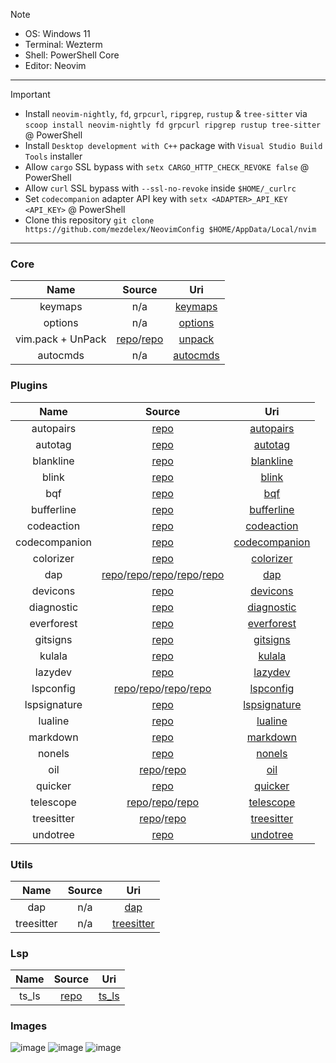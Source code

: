 > [!NOTE]
>
> - OS: Windows 11
> - Terminal: Wezterm
> - Shell: PowerShell Core
> - Editor: Neovim

---

> [!IMPORTANT]
>
> - Install `neovim-nightly`, `fd`, `grpcurl`, `ripgrep`, `rustup` & `tree-sitter` via `scoop install neovim-nightly fd grpcurl ripgrep rustup tree-sitter` @ PowerShell
> - Install `Desktop development with C++` package with `Visual Studio Build Tools` installer
> - Allow `cargo` SSL bypass with `setx CARGO_HTTP_CHECK_REVOKE false` @ PowerShell
> - Allow `curl` SSL bypass with `--ssl-no-revoke` inside `$HOME/_curlrc`
> - Set `codecompanion` adapter API key with `setx <ADAPTER>_API_KEY <API_KEY>` @ PowerShell
> - Clone this repository `git clone https://github.com/mezdelex/NeovimConfig $HOME/AppData/Local/nvim`

---

### Core

|       Name        |                                         Source                                          |                                           Uri                                           |
| :---------------: | :-------------------------------------------------------------------------------------: | :-------------------------------------------------------------------------------------: |
|      keymaps      |                                           n/a                                           |  [keymaps](https://github.com/mezdelex/NeovimConfig/blob/nightly/lua/core/keymaps.lua)  |
|      options      |                                           n/a                                           |  [options](https://github.com/mezdelex/NeovimConfig/blob/nightly/lua/core/options.lua)  |
| vim.pack + UnPack | [repo](https://neovim.io/doc/user/pack.html)/[repo](https://github.com/mezdelex/unpack) |   [unpack](https://github.com/mezdelex/NeovimConfig/blob/nightly/lua/core/unpack.lua)   |
|     autocmds      |                                           n/a                                           | [autocmds](https://github.com/mezdelex/NeovimConfig/blob/nightly/lua/core/autocmds.lua) |

### Plugins

|     Name      |                                                                                                                         Source                                                                                                                          |                                                 Uri                                                  |
| :-----------: | :-----------------------------------------------------------------------------------------------------------------------------------------------------------------------------------------------------------------------------------------------------: | :--------------------------------------------------------------------------------------------------: |
|   autopairs   |                                                                                                    [repo](https://github.com/windwp/nvim-autopairs)                                                                                                     |     [autopairs](https://github.com/mezdelex/NeovimConfig/tree/nightly/lua/plugins/autopairs.lua)     |
|    autotag    |                                                                                                    [repo](https://github.com/windwp/nvim-ts-autotag)                                                                                                    |       [autotag](https://github.com/mezdelex/NeovimConfig/tree/nightly/lua/plugins/autotag.lua)       |
|   blankline   |                                                                                             [repo](https://github.com/lukas-reineke/indent-blankline.nvim)                                                                                              |     [blankline](https://github.com/mezdelex/NeovimConfig/tree/nightly/lua/plugins/blankline.lua)     |
|     blink     |                                                                                                       [repo](https://github.com/Saghen/blink.cmp)                                                                                                       |         [blink](https://github.com/mezdelex/NeovimConfig/tree/nightly/lua/plugins/blink.lua)         |
|      bqf      |                                                                                                    [repo](https://github.com/kevinhwang91/nvim-bqf)                                                                                                     |           [bqf](https://github.com/mezdelex/NeovimConfig/tree/nightly/lua/plugins/bqf.lua)           |
|  bufferline   |                                                                                                   [repo](https://github.com/akinsho/bufferline.nvim)                                                                                                    |    [bufferline](https://github.com/mezdelex/NeovimConfig/tree/nightly/lua/plugins/bufferline.lua)    |
|  codeaction   |                                                                                               [repo](https://github.com/rachartier/tiny-code-action.nvim)                                                                                               |    [codeaction](https://github.com/mezdelex/NeovimConfig/tree/nightly/lua/plugins/codeaction.lua)    |
| codecompanion |                                                                                                 [repo](https://github.com/olimorris/codecompanion.nvim)                                                                                                 | [codecompanion](https://github.com/mezdelex/NeovimConfig/tree/nightly/lua/plugins/codecompanion.lua) |
|   colorizer   |                                                                                                 [repo](https://github.com/norcalli/nvim-colorizer.lua)                                                                                                  |     [colorizer](https://github.com/mezdelex/NeovimConfig/tree/nightly/lua/plugins/colorizer.lua)     |
|      dap      | [repo](https://github.com/mfussenegger/nvim-dap)/[repo](https://github.com/leoluz/nvim-dap-go)/[repo](https://github.com/mfussenegger/nvim-dap-python)/[repo](https://github.com/nvim-neotest/nvim-nio)/[repo](https://github.com/rcarriga/nvim-dap-ui) |           [dap](https://github.com/mezdelex/NeovimConfig/tree/nightly/lua/plugins/dap.lua)           |
|   devicons    |                                                                                                 [repo](https://github.com/nvim-tree/nvim-web-devicons)                                                                                                  |      [devicons](https://github.com/mezdelex/NeovimConfig/tree/nightly/lua/plugins/devicons.lua)      |
|  diagnostic   |                                                                                            [repo](https://github.com/rachartier/tiny-inline-diagnostic.nvim)                                                                                            |    [diagnostic](https://github.com/mezdelex/NeovimConfig/tree/nightly/lua/plugins/diagnostic.lua)    |
|  everforest   |                                                                                                   [repo](https://github.com/neanias/everforest-nvim)                                                                                                    |    [everforest](https://github.com/mezdelex/NeovimConfig/blob/nightly/lua/plugins/everforest.lua)    |
|   gitsigns    |                                                                                                   [repo](https://github.com/lewis6991/gitsigns.nvim)                                                                                                    |      [gitsigns](https://github.com/mezdelex/NeovimConfig/tree/nightly/lua/plugins/gitsigns.lua)      |
|    kulala     |                                                                                                   [repo](https://github.com/mistweaverco/kulala.nvim)                                                                                                   |        [kulala](https://github.com/mezdelex/NeovimConfig/tree/nightly/lua/plugins/kulala.lua)        |
|    lazydev    |                                                                                                      [repo](https://github.com/folke/lazydev.nvim)                                                                                                      |       [lazydev](https://github.com/mezdelex/NeovimConfig/tree/nightly/lua/plugins/lazydev.lua)       |
|   lspconfig   |                        [repo](https://github.com/neovim/nvim-lspconfig)/[repo](https://github.com/seblyng/roslyn.nvim)/[repo](https://github.com/mason-org/mason-lspconfig.nvim)/[repo](https://github.com/mason-org/mason.nvim)                        |     [lspconfig](https://github.com/mezdelex/NeovimConfig/tree/nightly/lua/plugins/lspconfig.lua)     |
| lspsignature  |                                                                                                   [repo](https://github.com/ray-x/lsp_signature.nvim)                                                                                                   |  [lspsignature](https://github.com/mezdelex/NeovimConfig/tree/nightly/lua/plugins/lspsignature.lua)  |
|    lualine    |                                                                                                  [repo](https://github.com/nvim-lualine/lualine.nvim)                                                                                                   |       [lualine](https://github.com/mezdelex/NeovimConfig/tree/nightly/lua/plugins/lualine.lua)       |
|   markdown    |                                                                                          [repo](https://github.com/MeanderingProgrammer/render-markdown.nvim)                                                                                           |      [markdown](https://github.com/mezdelex/NeovimConfig/tree/nightly/lua/plugins/markdown.lua)      |
|    nonels     |                                                                                                    [repo](https://github.com/nvimtools/none-ls.nvim)                                                                                                    |        [nonels](https://github.com/mezdelex/NeovimConfig/tree/nightly/lua/plugins/nonels.lua)        |
|      oil      |                                                                              [repo](https://github.com/stevearc/oil.nvim)/[repo](https://github.com/nvim-lua/plenary.nvim)                                                                              |           [oil](https://github.com/mezdelex/NeovimConfig/tree/nightly/lua/plugins/oil.lua)           |
|    quicker    |                                                                                                    [repo](https://github.com/stevearc/quicker.nvim)                                                                                                     |       [quicker](https://github.com/mezdelex/NeovimConfig/tree/nightly/lua/plugins/quicker.lua)       |
|   telescope   |                          [repo](https://github.com/nvim-telescope/telescope.nvim)/[repo](https://github.com/nvim-telescope/telescope-live-grep-args.nvim)/[repo](https://github.com/nvim-telescope/telescope-fzf-native.nvim)                           |     [telescope](https://github.com/mezdelex/NeovimConfig/tree/nightly/lua/plugins/telescope.lua)     |
|  treesitter   |                                                            [repo](https://github.com/nvim-treesitter/nvim-treesitter)/[repo](https://github.com/nvim-treesitter/nvim-treesitter-textobjects)                                                            |    [treesitter](https://github.com/mezdelex/NeovimConfig/tree/nightly/lua/plugins/treesitter.lua)    |
|   undotree    |                                                                                                       [repo](https://github.com/mbbill/undotree)                                                                                                        |      [undotree](https://github.com/mezdelex/NeovimConfig/tree/nightly/lua/plugins/undotree.lua)      |

### Utils

|    Name    | Source |                                             Uri                                              |
| :--------: | :----: | :------------------------------------------------------------------------------------------: |
|    dap     |  n/a   |        [dap](https://github.com/mezdelex/NeovimConfig/tree/nightly/lua/utils/dap.lua)        |
| treesitter |  n/a   | [treesitter](https://github.com/mezdelex/NeovimConfig/tree/nightly/lua/utils/treesitter.lua) |

### Lsp

| Name  |                                      Source                                      |                                        Uri                                         |
| :---: | :------------------------------------------------------------------------------: | :--------------------------------------------------------------------------------: |
| ts_ls | [repo](https://github.com/typescript-language-server/typescript-language-server) | [ts_ls](https://github.com/mezdelex/NeovimConfig/blob/nightly/after/lsp/ts_ls.lua) |

### Images

![image](https://github.com/user-attachments/assets/dbe09968-a341-4214-a034-fa4954aa4554)
![image](https://github.com/user-attachments/assets/04789f4d-5481-40a3-8f7a-aee89b026273)
![image](https://github.com/user-attachments/assets/4d77fb01-9be6-478b-8b11-07408bf67f9d)
